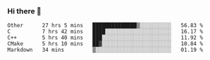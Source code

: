### Hi there 👋

<!--
**WShiBin/WShiBin** is a ✨ _special_ ✨ repository because its `README.md` (this file) appears on your GitHub profile.

Here are some ideas to get you started:

- 🔭 I’m currently working on ...
- 🌱 I’m currently learning ...
- 👯 I’m looking to collaborate on ...
- 🤔 I’m looking for help with ...
- 💬 Ask me about ...
- 📫 How to reach me: ...
- 😄 Pronouns: ...
- ⚡ Fun fact: ...
-->

<!--START_SECTION:waka-->
```text
Other      27 hrs 5 mins   ██████████████▒░░░░░░░░░░   56.83 % 
C          7 hrs 42 mins   ████░░░░░░░░░░░░░░░░░░░░░   16.17 % 
C++        5 hrs 40 mins   ███░░░░░░░░░░░░░░░░░░░░░░   11.92 % 
CMake      5 hrs 10 mins   ██▓░░░░░░░░░░░░░░░░░░░░░░   10.84 % 
Markdown   34 mins         ▒░░░░░░░░░░░░░░░░░░░░░░░░   01.19 % 
```
<!--END_SECTION:waka-->
